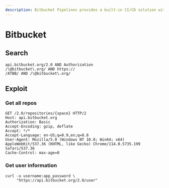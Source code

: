 ```yaml
---
description: Bitbucket Pipelines provides a built-in CI/CD solution within Bitbucket.
---
```


# Bitbucket

## Search

```
api.bitbucket.org/2.0 AND Authorization
/\@bitbucket\.org/ AND https://
/ATBB/ AND /\@bitbucket\.org/
```

## Exploit

### Get all repos

```
GET /2.0/repositories/{space} HTTP/2
Host: api.bitbucket.org
Authorization: Basic 
Accept-Encoding: gzip, deflate
Accept: */*
Accept-Language: en-US;q=0.9,en;q=0.8
User-Agent: Mozilla/5.0 (Windows NT 10.0; Win64; x64) AppleWebKit/537.36 (KHTML, like Gecko) Chrome/114.0.5735.199 Safari/537.36
Cache-Control: max-age=0
```

### Get user information

```
curl -u username:app_password \
     "https://api.bitbucket.org/2.0/user"
```
